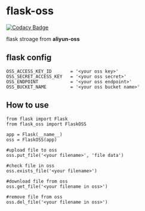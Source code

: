 # flask-oss

[![Codacy Badge](https://api.codacy.com/project/badge/Grade/51fdde18650c4a50a33cc909d820b02f)](https://www.codacy.com/manual/edison7500/flask-oss?utm_source=github.com&amp;utm_medium=referral&amp;utm_content=edison7500/flask-oss&amp;utm_campaign=Badge_Grade)

flask stroage from **aliyun-oss** 


## flask config

```
OSS_ACCESS_KEY_ID       = '<your oss key>'
OSS_SECRET_ACCESS_KEY   = '<your oss secret>'
OSS_ENDPOINT            = '<your oss endpoint>'
OSS_BUCKET_NAME         = '<your oss bucket name>'
```

## How to use 
```
from flask import Flask
from flask_oss import FlaskOSS

app = Flask(__name__)
oss = FlaskOSS(app)

#upload file to oss
oss.put_file('<your filename>', 'file data')

#check file in oss
oss.exists_file('<your filename>')

#download file from oss
oss.get_file('<your filename in oss>')

#remove file from oss
oss.del_file('<your filename in oss>')


```